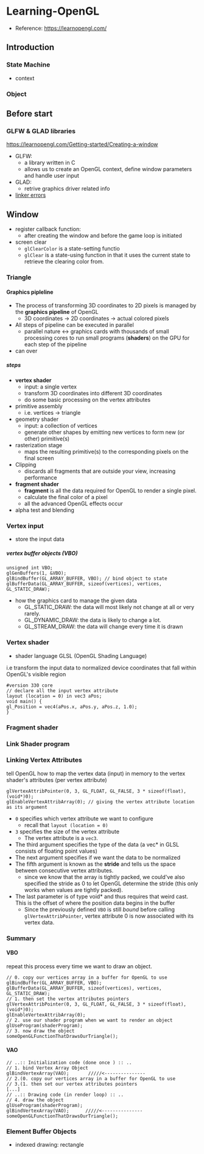# Learning-OpenGL

- Reference: https://learnopengl.com/

## Introduction
### State Machine
- context

### Object

## Before start
### GLFW & GLAD libraries
https://learnopengl.com/Getting-started/Creating-a-window
- GLFW: 
  - a library written in C 
  - allows us to create an OpenGL context, define window parameters and handle user input
- GLAD:
  - retrive graphics driver related info
- [linker errors](https://stackoverflow.com/questions/31736361/visual-studio-2015-gives-me-errors-upon-creating-a-simple-test-console-program)

## Window
- register callback function:
	- after creating the window and before the game loop is initiated
- screen clear
	- `glClearColor` is a state-setting functio
	- `glClear` is a state-using function in that it uses the current state to retrieve the clearing color from.

### Triangle
#### Graphics pipleline
-  The process of transforming 3D coordinates to 2D pixels is managed by the **graphics pipeline** of OpenGL
	-  3D coordinates -> 2D coordinates -> actual colored pixels
- All steps of pipeline can be executed in parallel
	- parallel nature <-> graphics cards with thousands of small processing cores to run small programs (**shaders**) on the GPU for each step of the pipeline
- can over
##### steps
- **vertex shader** 
	- input: a single vertex
	- transform 3D coordinates into different 3D coordinates
	- do some basic processing on the vertex attributes
-  primitive assembly
	-  i.e. vertices -> triangle
-  geometry shader
	-  input:  a collection of vertices 
	-  generate other shapes by emitting new vertices to form new (or other) primitive(s)
- rasterization stage
	- maps the resulting primitive(s) to the corresponding pixels on the final screen
-  Clipping
	-   discards all fragments that are outside your view, increasing performance
-  **fragment shader**
	-  **fragment** is all the data required for OpenGL to render a single pixel.
	-   calculate the final color of a pixel 
	-   all the advanced OpenGL effects occur
- alpha test and blending

### Vertex input
- store the input data
##### vertex buffer objects (VBO)
	unsigned int VBO;
	glGenBuffers(1, &VBO);
	glBindBuffer(GL_ARRAY_BUFFER, VBO); // bind object to state
	glBufferData(GL_ARRAY_BUFFER, sizeof(vertices), vertices, GL_STATIC_DRAW); 

- how the graphics card to manage the given data
	- GL_STATIC_DRAW: the data will most likely not change at all or very rarely.
	- GL_DYNAMIC_DRAW: the data is likely to change a lot.
	- GL_STREAM_DRAW: the data will change every time it is drawn

### Vertex shader
- shader language GLSL (OpenGL Shading Language)

i.e transform the input data to normalized device coordinates that fall within OpenGL's visible region
	
	#version 330 core
	// declare all the input vertex attribute
	layout (location = 0) in vec3 aPos;
	void main() {
    gl_Position = vec4(aPos.x, aPos.y, aPos.z, 1.0);
	}

### Fragment shader

### Link Shader program

### Linking Vertex Attributes
tell OpenGL how to map the vertex data (input) in memory to the vertex shader's attributes (per vertex attribute)

	glVertexAttribPointer(0, 3, GL_FLOAT, GL_FALSE, 3 * sizeof(float), (void*)0);
	glEnableVertexAttribArray(0); // giving the vertex attribute location as its argument

- `0` specifies which vertex attribute we want to configure
	- recall that `layout (location = 0)`
- `3` specifies the size of the vertex attribute
	- The vertex attribute is a `vec3`.
- The third argument specifies the type of the data (a vec* in GLSL consists of floating point values)
- The next argument specifies if we want the data to be normalized
- The fifth argument is known as the **stride** and tells us the space between consecutive vertex attributes. 
	- since we know that the array is tightly packed, we could've also specified the stride as 0 to let OpenGL determine the stride (this only works when values are tightly packed).
- The last parameter is of type void* and thus requires that weird cast. This is the offset of where the position data begins in the buffer
	- Since the previously defined `VBO` is still *bound* before calling `glVertexAttribPointer`, vertex attribute 0 is now associated with its vertex data.


### Summary

#### VBO
repeat this process every time we want to draw an object. 

	// 0. copy our vertices array in a buffer for OpenGL to use
	glBindBuffer(GL_ARRAY_BUFFER, VBO);
	glBufferData(GL_ARRAY_BUFFER, sizeof(vertices), vertices, GL_STATIC_DRAW);
	// 1. then set the vertex attributes pointers
	glVertexAttribPointer(0, 3, GL_FLOAT, GL_FALSE, 3 * sizeof(float), (void*)0);
	glEnableVertexAttribArray(0);  
	// 2. use our shader program when we want to render an object
	glUseProgram(shaderProgram);
	// 3. now draw the object 
	someOpenGLFunctionThatDrawsOurTriangle();   

#### VAO

	// ..:: Initialization code (done once ) :: ..
	// 1. bind Vertex Array Object
	glBindVertexArray(VAO);       /////<---------------
	// 2.(0. copy our vertices array in a buffer for OpenGL to use
	// 3.(1. then set our vertex attributes pointers  
	[...]
	// ..:: Drawing code (in render loop) :: ..
	// 4. draw the object
	glUseProgram(shaderProgram);
	glBindVertexArray(VAO);      /////<---------------
	someOpenGLFunctionThatDrawsOurTriangle();   

### Element Buffer Objects
-  indexed drawing: rectangle